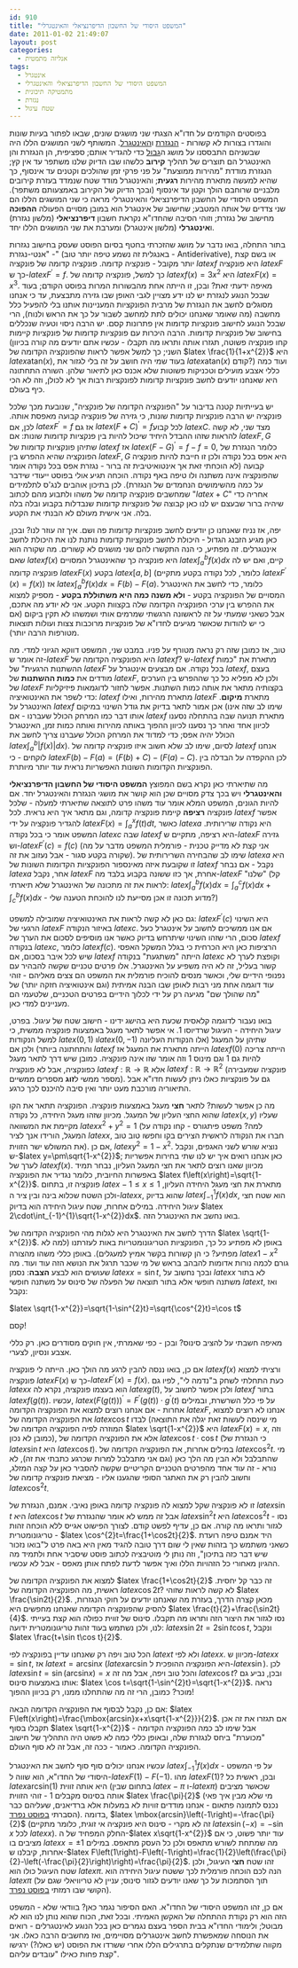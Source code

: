 ```yaml
---
id: 910
title: "המשפט היסודי של החשבון הדיפרנציאלי והאינטגרלי"
date: 2011-01-02 21:49:07
layout: post
categories: 
  - אנליזה מתמטית
tags: 
  - אינטגרל
  - המשפט היסודי של החשבון הדיפרנציאלי והאינטגרלי
  - מתמטיקה תיכונית
  - נגזרת
  - שטח עיגול
---
```

בפוסטים הקודמים על חדו"א הצגתי שני מושגים שונים, שבאו לפתור בעיות שונות והוגדרו בצורות לא קשורות - <a href="http://www.gadial.net/?p=856">הנגזרת</a> ו<a href="http://www.gadial.net/?p=871">האינטגרל</a>. המשותף לשני המושגים הללו היה שבשניהם התבססנו על מושג ה<a href="http://www.gadial.net/?p=784">גבול</a> כדי להגדיר אותם; ספציפית, הן הנגזרת והן האינטגרל הם תוצרים של תהליך <strong>קירוב</strong> כלשהו שבו הדיוק שלנו משתפר עד אין קץ; הנגזרת מודדת "מהירות ממוצעת" על פני פרקי זמן שהולכים וקטנים עד אינסוף, כך שהיא למעשה מתארת מהירות <strong>רגעית</strong>; והאינטגרל מודד שטח שנמדד בעזרת קירובים מלבניים שרוחבם הולך וקטן עד אינסוף (ובכך הדיוק של הקירוב באמצעותם משתפר). המשפט היסודי של החשבון הדיפרנציאלי והאינטגרלי מראה כי שני המושגים הללו הם שני צדדים של אותה המטבע; שחישוב של אינטגרל הוא במובן מסויים הפעולה <strong>ההפוכה</strong> מחישוב של נגזרת; וזוהי הסיבה שהחדו"א נקראת חשבון <strong>דיפרנציאלי</strong> (מלשון נגזרת) ו<strong>אינטגרלי</strong> (מלשון אינטגרל) ומערבת את שני המושגים הללו יחד.

בתור התחלה, בואו נדבר על מושג שהזכרתי בחטף בסיום הפוסט שעסק בחישוב נגזרות - "אנטי-נגזרת" (באנגלית זה נשמע טיפה יותר טוב - Antiderivative), או בשם קצת יותר מקובל - פונקציה קדומה. פונקציה קדומה של פונקציה $latex f$ היא פונקציה $latex F$ כך ש-$latex F^{\prime}=f$. כך למשל, פונקציה קדומה של $latex f\left(x\right)=3x^{2}$ היא $latex F\left(x\right)=x^{3}$. מאיפה ידעתי זאת? ובכן, זו הייתה אחת מהבשורות המרות בפוסט הקודם; בעוד שבכל הנוגע לנגזרת יש לנו ידע מצויין לגבי האופן שבו גזירה מתבצעת, עד כי אנחנו מסוגלים לחשב את הנגזרת של מרבית הפונקציות המעניינות אותנו בלי להפעיל כלל מחשבה (מה שאומר שאנחנו יכולים לתת למחשב לשבור על כך את הראש ולנוח), הרי שבכל הנוגע לחישוב פונקציות קדומות אין פתרונות קסם. יש הרבה ניסוי וטעיה שנכללים בחישוב של פונקציות קדומות. הרבה היכרות עם פונקציות קדומות של פונקציות קיימות (קחו פונקציה פשוטה, תגזרו אותה ותראו מה תקבלו - עכשיו אתם יודעים מה קורה בכיוון השני; כך למשל אפשר לראות שהפונקציה הקדומה של $latex \frac{1}{1+x^{2}}$ היא $latex \mbox{atan}\left(x\right)$, בעוד שמי היה חושב על זה בלי לגזור את $latex \mbox{atan}\left(x\right)$ קודם?) ועוד כמה כללי אצבע מועילים וטכניקות פשוטות שלא אכנס כאן לתיאור שלהן. השורה התחתונה היא שאנחנו יודעים לחשב פונקציות קדומות לפונקציות רבות אך לא לכולן, וזה לא הכי כיף בעולם.

יש בעייתיות קטנה בדיבור על "הפונקציה הקדומה של פונקציה", שנובעת מכך שלכל פונקציה יש הרבה פונקציות קדומות שונות, כי גזירה של פונקציה קבועה מאפסת אותה. לכן, אם $latex F^{\prime}=f$ אז גם $latex \left(F+C\right)^{\prime}=f$לכל קבוע $latex C$. מצד שני, לא קשה להראות שזהו ההבדל היחיד שיכול להיות בין פנקציות קדומות שונות: אם $latex F,G$ שתיהן פונקציות קדומות של $latex f$ אז $latex \left(F-G\right)^{\prime}=f-f=0$, כלומר הנגזרת של הפונקציה שהיא ההפרש בין $latex F,G$ היא אפס בכל נקודה ולכן זו חייבת להיות פונקציה קבועה (לא הוכחתי זאת אך אינטואיטיבית זה ברור - נגזרת אפס בכל נקודה אומר שהפונקציה אינה משתנה ולו טיפה באף נקודה. הוכחה תגיע אולי בפוסט ייעודי שידבר על כמה מהשימושים הנחמדים של הנגזרת). לכן בתיכון אוהבים לנג'ס לתלמידים שמחשבים פונקציה קדומה של משהו ולתבוע מהם לכתוב "$latex +C$" אחריה כדי שיהיה ברור שבעצם יש לנו כאן קבוצה של פונקציות קדומות שנבדלות בקבוע ובלה בלה בלה. אני אישית מעולם לא הבנתי את הקטע.

יפה, אז נניח שאנחנו כן יודעים לחשב פונקציות קדומות פה ושם. איך זה עוזר לנו? ובכן, כאן מגיע הזבנג הגדול - היכולת לחשב פונקציות קדומות נותנת לנו את היכולת לחשב אינטגרלים. זה מפתיע, כי הנה התקשרו להם שני מושגים לא קשורים. מה שקורה הוא שאם $latex f\left(x\right)$ היא פונקציה כך שהאינטגרל המסויים $latex \int_{a}^{b}f\left(x\right)dx$ קיים, ואם יש לה פונקציה קדומה $latex F\left(x\right)$ בקטע $latex \left[a,b\right]$ (כלומר, לכל נקודה בקטע מתקיים $latex F^{\prime}\left(x\right)=f\left(x\right)$) אז $latex \int_{a}^{b}f\left(x\right)dx=F\left(b\right)-F\left(a\right)$. כלומר, כדי לחשב את האינטגרל המסויים של הפונקציה בקטע - <strong>ולא משנה כמה היא משתוללת בקטע</strong> - מספיק למצוא את ההפרש בין ערכי הפונקציה הקדומה שלה בקצוות הקטע. אני לא יודע מה אתכם, אבל כשאני שמעתי על זה לראשונה הרגשתי שמרמים אותי ושמשהו לא תקין ביקום (אם כי יש להודות שכאשר מגיעים לחדו"א של פונקציות מרוכבות צצות ועולות תוצאות מטורפות הרבה יותר).

טוב, אז כמובן שזה רק נראה מטורף על פניו. במבט שני, המשפט דווקא הגיוני למדי. מה זה אומר ש-$latex F$ היא הפונקציה הקדומה של $latex f$? ש-$latex f$ מתארת את "כמות ההשתנות הרגעית" של $latex F$ בכל נקודה. אם מבצעים אינטגרל על $latex f$, בעצם מודדים את <strong>כמות ההשתנות</strong> של $latex F$, ולכן לא מפליא כל כך שההפרש בין הערכים של $latex F$ בקצותיה מתאר את אותה כמות השתנות. אפשר לחזור לדוגמאות פיזיקליות כדי לשפר את האינטואיציה: $latex f$ מתארת מהירות, ואילו $latex F$ מתארת <strong>מיקום</strong>. האינטגרל על $latex f$ אכן אמור לתאר בדיוק את גודל השינוי במיקום (שימו לב שזה אינו אותו דבר כמו המרחק הכולל שעברנו - אם $latex f$ מתארת תנועה שבה בהתחלה נסענו לכיוון אחד ואחר כך נסענו לכיוון ההפוך באותה מהירות ואותה כמות זמן, האינטגרל הכולל יהיה אפס; כדי למדוד את המרחק הכולל שעברנו צריך לחשב את $latex \int_{a}^{b}\left|f\left(x\right)\right|dx$). לסיום, שימו לב שלא חשוב איזו פונקציה קדומה של $latex f$ אנחנו לוקחים - כי $latex F\left(b\right)-F\left(a\right)=\left(F\left(b\right)+C\right)-\left(F\left(a\right)-C\right)$. לכן ההקפדה על הבדלה בין הפונקציות הקדומות השונות האפשריות נראית עוד יותר מיותרת.

מה שתיארתי כאן נקרא בשם המפוצץ <strong>המשפט היסודי של החשבון הדיפרנציאלי והאינטגרלי</strong> ויש בכך צדק מסויים שכן הוא קושר את מושגי הנגזרת והאינטגרל יחד. אם להיות הגונים, המשפט המלא אומר עוד משהו פרט לתוצאה שתיארתי למעלה - שלכל פונקציה <strong>רציפה</strong> קיימת פונקציה קדומה, וגם מתאר איך היא נראית. לכל $latex f$ אפשר להגדיר פונקציה על ידי $latex F\left(x\right)=\int_{a}^{x}f\left(t\right)dt$, כאשר $latex a$ היא נקודה שרירותית. המשפט אומר כי בכל נקודה $latex c$ שבה $latex f$ היא רציפה, מתקיים ש-$latex F$ גזירה וש-$latex F^{\prime}\left(c\right)=f\left(c\right)$ (אני קצת לא מדייק טכנית - פורמלית המשפט מדבר על מה שקורה בקטע סגור - אבל נעזוב את זה). שימו לב שהבחירה השרירותית של $latex a$ היא זו שקובעת איזה מאינספור הפונקציות הקדומות השונות של $latex f$ נקבל - אם נבחר $latex a$ אחר, נקבל $latex F$ אחרת, אך כזו ששונה בקבוע בלבד מה-$latex F$ "שלנו" (קל לראות את זה מתכונה של האינטגרל שלא תיארתי: $latex \int_{a}^{b}f\left(x\right)dx=\int_{a}^{c}f\left(x\right)dx+\int_{c}^{b}f\left(x\right)dx$ - מדוע תכונה זו אכן מסייעת לנו להוכחת הטענה שלי?)

גם כאן לא קשה לראות את האינטואיציה שמובילה למשפט: $latex F^{\prime}\left(c\right)$ היא השינוי הרגעי של $latex F$ באיזור הנקודה $latex c$. אם אנו ממשיכים לחשוב על אינטגרל כעל סכום, הרי שזהו השינוי שיתרחש בדיוק כאשר אנו מוסיפים לסכום את הערך של $latex f$ בנקודה $latex c$, כלומר $latex f\left(c\right)$. הרציפות כאן היא הכרחית כי בגלל המשקל האפסי שיש לכל איבר בסכום, אם $latex f$ הייתה "משתגעת" בנקודה $latex c$ וקופצת לערך לא קשור בעליל, זה לא היה משפיע על האינטגרל. אלו פרטים טכניים שקשה להבהיר עם נפנופי הידיים שלי, וכאשר מנסים להוכיח פורמלית את המשפט הם צצים מאליהם - זוהי עוד דוגמה אחת מני רבות לאופן שבו הבנה אמיתית (וגם אינטואיציה חזקה יותר) של "מה שהולך שם" מגיעה רק על ידי לכלוך הידיים בפרטים הטכניים, שלטעמי הם מעניינים למדי כאן.

בואו נעבור לדוגמה קלאסית שכעת היא בהישג ידינו - חישוב שטח של עיגול. בפרט, עיגול היחידה - העיגול שרדיוסו 1. אי אפשר לתאר מעגל באמצעות פונקציה ממשית, כי למשל הנקודות $latex \left(0,1\right)$ ו$latex \left(0,-1\right)$ שתיהן על המעגל (אלו הנקודות העליונה והתחתונה ביותר) ולכן אם $latex f$ הייתה מתארת את המעגל אז $latex f\left(0\right)$ הייתה צריכה להיות גם 1 וגם מינוס 1 וזה אומר שזו אינה פונקציה. כמובן שיש דרך לתאר מעגל כפונקציה, אבל לא פונקציה $latex f:\mathbb{R}\to\mathbb{R}$ אלא $latex f:\mathbb{R}\to\mathbb{R}^{2}$ (פונקציה שמעבירה מספר ממשי ל<strong>זוג</strong> מספרים ממשיים). גם על פונקציות כאלו ניתן לעשות חדו"א אבל התיאוריה מורכבת מעט יותר ואין סיבה להיכנס לכך כרגע.

מה כן אפשר לעשות? לתאר <strong>חצי</strong> מעגל באמצעות פונקציה. הפונקציה תתאר את הקו שהוא החצי העליון של המעגל. מכיוון שזהו מעגל היחידה, כל נקודה $latex \left(x,y\right)$ שעליו מקיימת את המשוואה $latex x^{2}+y^{2}=1$ (למה? משפט פיתגורס - קחו נקודה על המעגל, הורידו אנך לציר $latex x$, חברו את הנקודה לראשית הצירים בקו וחפשו טוב טוב את המשולש ישר הזווית). אם כן, $latex y^{2}=1-x^{2}$. נוציא שורש לשני האגפים, ונקבל ש-$latex y=\pm\sqrt{1-x^{2}}$; כאן אנחנו רואים איך יש לנו שתי בחירות אפשריות לערך של $latex f\left(x\right)$. מכיוון שאנו רוצים לתאר את חצי המעגל העליון, נבחר תמיד באפשרות החיובית, כלומר נגדיר את הפונקציה $latex f\left(x\right)=\sqrt{1-x^{2}}$. פונקציה זו, בתחום $latex -1\le x\le1$ מתארת את חצי מעגל היחידה העליון, ולכן השטח שכלוא בינה ובין ציר ה-$latex x$, שהוא בדיוק $latex \int_{-1}^{1}f\left(x\right)dx$, הוא שטח חצי עיגול היחידה. במילים אחרות, שטח עיגול היחידה הוא בדיוק $latex 2\cdot\int_{-1}^{1}\sqrt{1-x^{2}}dx$. בואו נחשב את האינטגרל הזה.

הדרך לחשב את האינטגרל היא לגלות מהי הפונקציה הקדומה של $latex \sqrt{1-x^{2}}$. באופן לא מפתיע כל כך, הפונקציות הטריגונומטריות באות לעזרתנו (למה לא מפתיע? כי הן קשורות בקשר אמיץ למעגלים). באופן כללי משהו מהצורה $latex 1-x^{2}$ גורם לכמה נורות אדומות להבהב בראש של מי שכבר תרגל את הנושא הזה עוד ועוד. מה שעושים הוא לבצע <strong>הצבה</strong>: נסמן $latex x=\sin t$, ובכך נחשוב על $latex x$ לא בתור משתנה חופשי אלא בתור תוצאה של הפעלה של סינוס על משתנה חופשי $latex t$, ואז נקבל:

$latex \sqrt{1-x^{2}}=\sqrt{1-\sin^{2}t}=\sqrt{\cos^{2}t}=\cos t$

קסם!

מאיפה חשבתי על להציב סינוס? ובכן - כפי שאמרתי, אין חוקים מסודרים כאן. רק כללי אצבע ונסיון, לצערי.

אם כן, בואו ננסה להבין לרגע מה הולך כאן. הייתה לי פונקציה $latex f\left(x\right)$ ורציתי למצוא פונקציה $latex F\left(x\right)$ כך ש-$latex F^{\prime}\left(x\right)=f\left(x\right)$. כעת התחלתי לשחק ב"נדמה לי", לפיו גם $latex x$ הוא בעצמו פונקציה, נקרא לה $latex g\left(t\right)$, ולכן אפשר לחשוב על $latex f$ בתור $latex f\left(g\left(t\right)\right)$. עכשיו, $latex \left(F\left(g\left(t\right)\right)\right)^{\prime}=F^{\prime}\left(g\left(t\right)\right)\cdot g^{\prime}\left(t\right)$ על פי כלל השרשרת, ובמילים אחרות - אם אנחנו רוצים למצוא את הפונקציה הקדומה $latex F$, אנחנו לא רוצים למצוא את הפונקציה הקדומה של $latex \cos t$ לבדו (מי שינסה לעשות זאת יגלה את התוצאה המוזרה לפיה הפונקציה הקדומה של $latex \sqrt{1-x^{2}}$ היא $latex F\left(x\right)=x$, וזה כמובן לא נכון), אלא את הפונקציה הקדומה של $latex \cos t\cdot\cos t$ (כי הנגזרת של $latex \sin t$ היא $latex \cos t$). במילים אחרות, את הפונקציה הקדומה של $latex \cos^{2}t$. מי שהתבלבל ולא הבין מה הלך כאן (וגם אני מתבלבל למרות שכרגע כתבתי את זה), לא נורא - זה עוד אחד מהפרטים הטכניים הקריטיים שקשה להסביר כאן על קצה המזלג, וחשוב להבין רק את האתגר הסופי שהגענו אליו - מציאת פונקציה קדומה של $latex \cos^{2}t$.

זו לא פונקציה שקל למצוא לה פונקציה קדומה באופן נאיבי. אמנם, הנגזרת של $latex \sin t$ היא $latex \cos t$ אבל זה ממש לא אומר שהנגזרת של $latex \sin^{2}t$ היא $latex \cos^{2}t$ - נסו לגזור ותראו מה קורה. אם כן, עדיף לפשט קודם. לצורך הפישוט אגייס ללא הוכחה זהות טריגונומטרית - $latex \cos^{2}t=\frac{1+\cos2t}{2}$. היד אמנם טיפה רועדת כשאני משתמש כך בזהות שאין לי שום דרך טובה להגיד מאין היא באה פרט ל"בואו נזכור שיש דבר כזה בתיכון", וזה נותן לי מוטיבציה לכתוב פוסט שיסביר אחת ולתמיד מה ההגיון מאחורי כל הזהויות הללו ואיך אפשר לדעת לפתח אותן מאפס - אבל לא עכשיו.

למצוא את הפונקציה הקדומה של $latex \frac{1+\cos2t}{2}$ זה כבר קל יחסית. ראשית, מה הפונקציה הקדומה של $latex \cos2t$? לא קשה לראות שזוהי $latex \frac{\sin2t}{2}$. מכאן קצרה הדרך, בעזרת מה שאנחנו יודעים על חוקי הנגזרות, להסיק שהפונקציה הקדומה שאנחנו מחפשים היא $latex \frac{t}{2}+\frac{\sin2t}{4}$. נסו לגזור את היצור הזה ותראו מה תקבלו. סינוס של זווית כפולה הוא קצת בעייתי לנו, ולכן נשתמש בעוד זהות טריגונומטרית ידועה: $latex \sin2t=2\sin t\cos t$, ונקבל $latex \frac{t+\sin t\cos t}{2}$.

הכל טוב ויפה רק שאנחנו עדיין בפונקציה לפי $latex t$ ולא לפי $latex x$. מכיוון ש-$latex x=\sin t$, אז $latex t=\mbox{arcsin}x$ ($latex \mbox{arcsin}$ היא הפונקציה ההופכית ל-$latex \sin$). לכן $latex \sin t=\sin\left(\mbox{arcsin}x\right)=x$ והכל טוב ויפה, אבל מה זה $latex \cos t$? ובכן, נביע גם אותו באמצעות סינוס: $latex \cos t=\sqrt{1-\sin^{2}t}=\sqrt{1-x^{2}}$. נראה מוכר? כמובן, הרי זה מה שהתחלנו ממנו, רק בכיוון ההפוך!

אם כן, נקבל לבסוף את הפונקציה הקדומה הבאה: $latex F\left(x\right)=\frac{\mbox{arcsin}x+x\sqrt{1-x^{2}}}{2}$. אם תגזרו את זה אכן תקבלו בסוף $latex \sqrt{1-x^{2}}$ - אבל שימו לב כמה הפונקציה הקדומה "מכוערת" ביחס לנגזרת שלה, ובאופן כללי כמה לא פשוט היה התהליך של חישוב הפונקציה הקדומה. כאמור - ככה זה, אבל זה לא סוף העולם.

עכשיו אנחנו יכולים סוף סוף לחשב את האינטגרל $latex \int_{-1}^{1}f\left(x\right)dx$ - על פי המשפט היסודי של החדו"א, הוא שווה ל-$latex F\left(1\right)-F\left(-1\right)$. מהו $latex F\left(1\right)$? ובכן, ראשית כל $latex \mbox{arcsin}\left(1\right)$ היא אותה זווית (בתחום שבין $latex -\pi$ ו-$latex \pi$) שכאשר מציבים אותה בסינוס מקבלים 1 - זוהי הזווית $latex \frac{\pi}{2}$ (מי שלא מבין איך פאי נכנס לתמונה פתאום - אנחנו מודדים זוויות לא במעלות אלא ברדיאנים, שעליהם כבר הסברתי <a href="http://www.gadial.net/?p=102">בפוסט נפרד</a>). בדומה, $latex \mbox{arcsin}\left(-1\right)=-\frac{\pi}{2}$ (זה לא מקרי - סינוס היא פונקציה אי זוגית, כלומר מתקיים $latex \sin\left(-x\right)=-\sin x$ לכל $latex x$). החלק המפחיד של ה-$latex x\sqrt{1-x^{2}}$ עוד יותר פשוט, כי אם מציבים בו $latex x=\pm1$ מה שמתחת לשורש מתאפס ולכן כל העסק מתאפס. במילים אחרות, קיבלנו ש-$latex F\left(1\right)-F\left(-1\right)=\frac{1}{2}\left(\frac{\pi}{2}-\left(-\frac{\pi}{2}\right)\right)=\frac{\pi}{2}$. זהו שטח <strong>חצי</strong> העיגול, ולכן שטח העיגול כולו הוא $latex \pi$. הנה לכם הוכחה פורמלית לכך ששטח עיגול היחידה הוא $latex \pi$ (תוך הסתמכות על כך שאנו יודעים לגזור סינוס; עניין לא טריוויאלי שגם על הקושי שבו רמזתי <a href="http://www.gadial.net/?p=108">בפוסט נפרד</a>).

אם כן, זהו המשפט היסודי של החדו"א. האם הסיפור נגמר כאן? בוודאי שלא - המשפט הזה הוא רק נקודת ההתחלה של האקשן האמיתי. ובכל זאת, הכוח שהוא נותן לנו הוא לא מבוטל; ולימודי החדו"א בבית הספר בעצם נגמרים כאן בכל הנוגע לאינטגרלים - רואים את הנוסחה שמאפשרת לחשב אינטגרלים מסויימים, ואז מחשבים הרבה כאלו. אני מקווה שתלמידים שנתקלים בתרגילים הללו אחרי ששרדו את הפוסט (יש כאלו?) ירגישו קצת פחות כאילו "עובדים עליהם".

